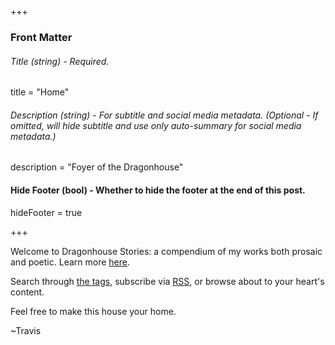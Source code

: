 +++
### Front Matter

###### Title (string) - Required.
title = "Home"

###### Description (string) - For subtitle and social media metadata. (Optional - If omitted, will hide subtitle and use only auto-summary for social media metadata.)
description = "Foyer of the Dragonhouse"

#### Hide Footer (bool) - Whether to hide the footer at the end of this post.
hideFooter = true

+++

Welcome to Dragonhouse Stories: a compendium of my works both prosaic and poetic. Learn more [here](/about/).

Search through [the tags](/tags/), subscribe via [RSS](/rss/), or browse about to your heart's content.

Feel free to make this house your home.

~Travis